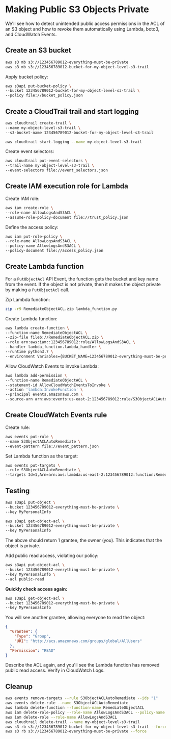 # Making Public S3 Objects Private

We'll see how to detect unintended public access permissions in the ACL of an S3 object and how to revoke them automatically using Lambda, boto3, and CloudWatch Events.

## Create an S3 bucket

```sh
aws s3 mb s3://123456789012-everything-must-be-private
aws s3 mb s3://123456789012-bucket-for-my-object-level-s3-trail
```

Apply bucket policy:

```sh
aws s3api put-bucket-policy \
--bucket 123456789012-bucket-for-my-object-level-s3-trail \
--policy file://bucket_policy.json
```

## Create a CloudTrail trail and start logging

```sh
aws cloudtrail create-trail \
--name my-object-level-s3-trail \
--s3-bucket-name 123456789012-bucket-for-my-object-level-s3-trail

aws cloudtrail start-logging --name my-object-level-s3-trail
```

Create event selectors:

```sh
aws cloudtrail put-event-selectors \
--trail-name my-object-level-s3-trail \
--event-selectors file://event_selectors.json
```

## Create IAM execution role for Lambda

Create IAM role:

```sh
aws iam create-role \
--role-name AllowLogsAndS3ACL \
--assume-role-policy-document file://trust_policy.json
```

Define the access policy:

```sh
aws iam put-role-policy \
--role-name AllowLogsAndS3ACL \
--policy-name AllowLogsAndS3ACL \
--policy-document file://access_policy.json
```

## Create Lambda function

For a `PutObjectAcl` API Event, the function gets the bucket and key name from the event. If the object is not private, then it makes the object private by making a `PutObjectAcl` call.

Zip Lambda function:

```sh
zip -r9 RemediateObjectACL.zip lambda_function.py
```

Create Lambda function:

```sh
aws lambda create-function \
--function-name RemediateObjectACL \
--zip-file fileb://RemediateObjectACL.zip \
--role arn:aws:iam::123456789012:role/AllowLogsAndS3ACL \
--handler lambda_function.lambda_handler \
--runtime python3.7 \
--environment Variables={BUCKET_NAME=123456789012-everything-must-be-private}
```

Allow CloudWatch Events to invoke Lambda:

```sh
aws lambda add-permission \
--function-name RemediateObjectACL \
--statement-id AllowCloudWatchEventsToInvoke \
--action 'lambda:InvokeFunction' \
--principal events.amazonaws.com \
--source-arn arn:aws:events:us-east-2:123456789012:rule/S3ObjectACLAutoRemediate
```

## Create CloudWatch Events rule

Create rule:

```sh
aws events put-rule \
--name S3ObjectACLAutoRemediate \
--event-pattern file://event_pattern.json
```

Set Lambda function as the target:

```sh
aws events put-targets \
--rule S3ObjectACLAutoRemediate \
--targets Id=1,Arn=arn:aws:lambda:us-east-2:123456789012:function:RemediateObjectACL
```

## Testing

```sh
aws s3api put-object \
--bucket 123456789012-everything-must-be-private \
--key MyPersonalInfo

aws s3api get-object-acl \
--bucket 123456789012-everything-must-be-private \
--key MyPersonalInfo
```

The above should return 1 grantee, the owner (you). This indicates that the object is private.

Add public read access, violating our policy:

```sh
aws s3api put-object-acl \
--bucket 123456789012-everything-must-be-private \
--key MyPersonalInfo \
--acl public-read
```

**Quickly check access again:**

```sh
aws s3api get-object-acl \
--bucket 123456789012-everything-must-be-private \
--key MyPersonalInfo
```

You will see another grantee, allowing everyone to read the object:

```json
{
  "Grantee": {
    "Type": "Group",
    "URI": "http://acs.amazonaws.com/groups/global/AllUsers"
  },
  "Permission": "READ"
}
```

Describe the ACL again, and you'll see the Lambda function has removed public read access. Verify in CloudWatch Logs.

## Cleanup

```sh
aws events remove-targets --rule S3ObjectACLAutoRemediate --ids "1"
aws events delete-rule --name S3ObjectACLAutoRemediate
aws lambda delete-function --function-name RemediateObjectACL
aws iam delete-role-policy --role-name AllowLogsAndS3ACL --policy-name AllowLogsAndS3ACL
aws iam delete-role --role-name AllowLogsAndS3ACL
aws cloudtrail delete-trail --name my-object-level-s3-trail
aws s3 rb s3://123456789012-bucket-for-my-object-level-s3-trail --force
aws s3 rb s3://123456789012-everything-must-be-private --force
```